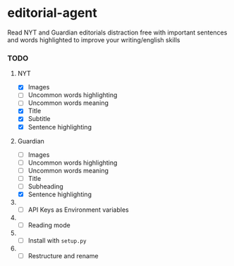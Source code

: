 # editorial-agent
Read NYT and Guardian editorials distraction free with important sentences and words highlighted to improve your writing/english skills



### TODO

1. NYT

    - [x] Images
    - [ ] Uncommon words highlighting
    - [ ] Uncommon words meaning
    - [x] Title
    - [x] Subtitle
    - [x] Sentence highlighting
2. Guardian
    - [ ] Images
    - [ ] Uncommon words highlighting
    - [ ] Uncommon words meaning
    - [ ] Title
    - [ ] Subheading
    - [x] Sentence highlighting

2. - [ ] API Keys as Environment variables
3. - [ ] Reading mode
4. - [ ] Install with `setup.py`
5. - [ ] Restructure and rename